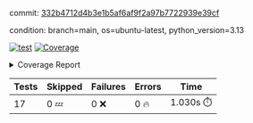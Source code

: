 commit: [332b4712d4b3e1b5af6af9f2a97b7722939e39cf](https://github.com/rcmdnk/conf-finder/tree/332b4712d4b3e1b5af6af9f2a97b7722939e39cf)

condition: branch=main, os=ubuntu-latest, python_version=3.13

[![test](https://github.com/rcmdnk/conf-finder/actions/workflows/test.yml/badge.svg)](https://github.com/rcmdnk/conf-finder/actions/runs/18482277081)
<a href="https://github.com/rcmdnk/conf-finder/blob/332b4712d4b3e1b5af6af9f2a97b7722939e39cf/README.md"><img alt="Coverage" src="https://img.shields.io/badge/Coverage-83%25-green.svg" /></a><details><summary>Coverage Report </summary><table><tr><th>File</th><th>Stmts</th><th>Miss</th><th>Cover</th><th>Missing</th></tr><tbody><tr><td colspan="5"><b>src/conf_finder</b></td></tr><tr><td>&nbsp; &nbsp;<a href="https://github.com/rcmdnk/conf-finder/blob/332b4712d4b3e1b5af6af9f2a97b7722939e39cf/src/conf_finder/__init__.py">\_\_init\_\_.py</a></td><td>8</td><td>2</td><td>75%</td><td><a href="https://github.com/rcmdnk/conf-finder/blob/332b4712d4b3e1b5af6af9f2a97b7722939e39cf/src/conf_finder/__init__.py#L11-L12">11&ndash;12</a></td></tr><tr><td>&nbsp; &nbsp;<a href="https://github.com/rcmdnk/conf-finder/blob/332b4712d4b3e1b5af6af9f2a97b7722939e39cf/src/conf_finder/conf_finder.py">conf_finder.py</a></td><td>167</td><td>28</td><td>83%</td><td><a href="https://github.com/rcmdnk/conf-finder/blob/332b4712d4b3e1b5af6af9f2a97b7722939e39cf/src/conf_finder/conf_finder.py#L62-L63">62&ndash;63</a>, <a href="https://github.com/rcmdnk/conf-finder/blob/332b4712d4b3e1b5af6af9f2a97b7722939e39cf/src/conf_finder/conf_finder.py#L86-L90">86&ndash;90</a>, <a href="https://github.com/rcmdnk/conf-finder/blob/332b4712d4b3e1b5af6af9f2a97b7722939e39cf/src/conf_finder/conf_finder.py#L99-L100">99&ndash;100</a>, <a href="https://github.com/rcmdnk/conf-finder/blob/332b4712d4b3e1b5af6af9f2a97b7722939e39cf/src/conf_finder/conf_finder.py#L105-L106">105&ndash;106</a>, <a href="https://github.com/rcmdnk/conf-finder/blob/332b4712d4b3e1b5af6af9f2a97b7722939e39cf/src/conf_finder/conf_finder.py#L150">150</a>, <a href="https://github.com/rcmdnk/conf-finder/blob/332b4712d4b3e1b5af6af9f2a97b7722939e39cf/src/conf_finder/conf_finder.py#L169-L174">169&ndash;174</a>, <a href="https://github.com/rcmdnk/conf-finder/blob/332b4712d4b3e1b5af6af9f2a97b7722939e39cf/src/conf_finder/conf_finder.py#L195">195</a>, <a href="https://github.com/rcmdnk/conf-finder/blob/332b4712d4b3e1b5af6af9f2a97b7722939e39cf/src/conf_finder/conf_finder.py#L200">200</a>, <a href="https://github.com/rcmdnk/conf-finder/blob/332b4712d4b3e1b5af6af9f2a97b7722939e39cf/src/conf_finder/conf_finder.py#L228">228</a>, <a href="https://github.com/rcmdnk/conf-finder/blob/332b4712d4b3e1b5af6af9f2a97b7722939e39cf/src/conf_finder/conf_finder.py#L246">246</a>, <a href="https://github.com/rcmdnk/conf-finder/blob/332b4712d4b3e1b5af6af9f2a97b7722939e39cf/src/conf_finder/conf_finder.py#L289-L290">289&ndash;290</a>, <a href="https://github.com/rcmdnk/conf-finder/blob/332b4712d4b3e1b5af6af9f2a97b7722939e39cf/src/conf_finder/conf_finder.py#L320-L321">320&ndash;321</a>, <a href="https://github.com/rcmdnk/conf-finder/blob/332b4712d4b3e1b5af6af9f2a97b7722939e39cf/src/conf_finder/conf_finder.py#L325">325</a>, <a href="https://github.com/rcmdnk/conf-finder/blob/332b4712d4b3e1b5af6af9f2a97b7722939e39cf/src/conf_finder/conf_finder.py#L333">333</a></td></tr><tr><td><b>TOTAL</b></td><td><b>177</b></td><td><b>30</b></td><td><b>83%</b></td><td>&nbsp;</td></tr></tbody></table></details>

| Tests | Skipped | Failures | Errors | Time |
| ----- | ------- | -------- | -------- | ------------------ |
| 17 | 0 :zzz: | 0 :x: | 0 :fire: | 1.030s :stopwatch: |

